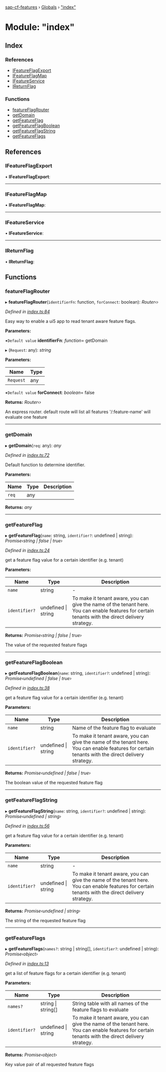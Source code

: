 [sap-cf-features](../README.md) › [Globals](../globals.md) › ["index"](_index_.md)

# Module: "index"

## Index

### References

* [IFeatureFlagExport](_index_.md#ifeatureflagexport)
* [IFeatureFlagMap](_index_.md#ifeatureflagmap)
* [IFeatureService](_index_.md#ifeatureservice)
* [IReturnFlag](_index_.md#ireturnflag)

### Functions

* [featureFlagRouter](_index_.md#featureflagrouter)
* [getDomain](_index_.md#getdomain)
* [getFeatureFlag](_index_.md#getfeatureflag)
* [getFeatureFlagBoolean](_index_.md#getfeatureflagboolean)
* [getFeatureFlagString](_index_.md#getfeatureflagstring)
* [getFeatureFlags](_index_.md#getfeatureflags)

## References

###  IFeatureFlagExport

• **IFeatureFlagExport**:

___

###  IFeatureFlagMap

• **IFeatureFlagMap**:

___

###  IFeatureService

• **IFeatureService**:

___

###  IReturnFlag

• **IReturnFlag**:

## Functions

###  featureFlagRouter

▸ **featureFlagRouter**(`identifierFn`: function, `forConnect`: boolean): *Router‹›*

*Defined in [index.ts:84](https://github.com/jowavp/sap-cf-features/blob/ce24c53/src/index.ts#L84)*

Easy way to enable a ui5 app to read tenant aware feature flags.

**Parameters:**

▪`Default value`  **identifierFn**: *function*= getDomain

▸ (`Request`: any): *string*

**Parameters:**

Name | Type |
------ | ------ |
`Request` | any |

▪`Default value`  **forConnect**: *boolean*= false

**Returns:** *Router‹›*

An express router.
         default route will list all features
         '/:feature-name' will evaluate one feature

___

###  getDomain

▸ **getDomain**(`req`: any): *any*

*Defined in [index.ts:72](https://github.com/jowavp/sap-cf-features/blob/ce24c53/src/index.ts#L72)*

Default function to determine identifier.

**Parameters:**

Name | Type | Description |
------ | ------ | ------ |
`req` | any |   |

**Returns:** *any*

___

###  getFeatureFlag

▸ **getFeatureFlag**(`name`: string, `identifier?`: undefined | string): *Promise‹string | false | true›*

*Defined in [index.ts:24](https://github.com/jowavp/sap-cf-features/blob/ce24c53/src/index.ts#L24)*

get a feature flag value for a certain identifier (e.g. tenant)

**Parameters:**

Name | Type | Description |
------ | ------ | ------ |
`name` | string | - |
`identifier?` | undefined &#124; string | To make it tenant aware, you can give the name of the tenant here. You can enable features for certain tenants with the direct delivery strategy. |

**Returns:** *Promise‹string | false | true›*

The value of the requested feature flags

___

###  getFeatureFlagBoolean

▸ **getFeatureFlagBoolean**(`name`: string, `identifier?`: undefined | string): *Promise‹undefined | false | true›*

*Defined in [index.ts:38](https://github.com/jowavp/sap-cf-features/blob/ce24c53/src/index.ts#L38)*

get a feature flag value for a certain identifier (e.g. tenant)

**Parameters:**

Name | Type | Description |
------ | ------ | ------ |
`name` | string | Name of the feature flag to evaluate |
`identifier?` | undefined &#124; string | To make it tenant aware, you can give the name of the tenant here. You can enable features for certain tenants with the direct delivery strategy. |

**Returns:** *Promise‹undefined | false | true›*

The boolean value of the requested feature flag

___

###  getFeatureFlagString

▸ **getFeatureFlagString**(`name`: string, `identifier?`: undefined | string): *Promise‹undefined | string›*

*Defined in [index.ts:56](https://github.com/jowavp/sap-cf-features/blob/ce24c53/src/index.ts#L56)*

get a feature flag value for a certain identifier (e.g. tenant)

**Parameters:**

Name | Type | Description |
------ | ------ | ------ |
`name` | string | - |
`identifier?` | undefined &#124; string | To make it tenant aware, you can give the name of the tenant here. You can enable features for certain tenants with the direct delivery strategy. |

**Returns:** *Promise‹undefined | string›*

The string of the requested feature flag

___

###  getFeatureFlags

▸ **getFeatureFlags**(`names?`: string | string[], `identifier?`: undefined | string): *Promise‹object›*

*Defined in [index.ts:13](https://github.com/jowavp/sap-cf-features/blob/ce24c53/src/index.ts#L13)*

get a list of feature flags for a certain identifier (e.g. tenant)

**Parameters:**

Name | Type | Description |
------ | ------ | ------ |
`names?` | string &#124; string[] | String table with all names of the feature flags to evaluate |
`identifier?` | undefined &#124; string | To make it tenant aware, you can give the name of the tenant here. You can enable features for certain tenants with the direct delivery strategy. |

**Returns:** *Promise‹object›*

Key value pair of all requested feature flags
